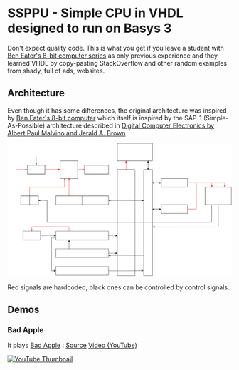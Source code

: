 # SSPPU - Simple CPU in VHDL designed to run on Basys 3

Don't expect quality code. This is what you get if you leave a student with [Ben Eater's 8-bit computer series](https://www.youtube.com/playlist?list=PLowKtXNTBypGqImE405J2565dvjafglHU) as only previous experience and they learned VHDL by copy-pasting StackOverflow and other random examples from shady, full of ads, websites.

## Architecture

Even though it has some differences, the original architecture was inspired by [Ben Eater's 8-bit computer](https://www.youtube.com/watch?v=HyznrdDSSGM) which itself is inspired by the SAP-1 (Simple-As-Possible) architecture described in [Digital Computer Electronics by Albert Paul Malvino and Jerald A. Brown](https://archive.org/details/367026792DigitalComputerElectronicsAlbertPaulMalvinoAndJeraldABrownPdf1)

![Architecture Diagram](./architecture.svg)

Red signals are hardcoded, black ones can be controlled by control signals.

## Demos

### Bad Apple

It plays [Bad Apple](https://en.wikipedia.org/wiki/Bad_Apple!!#Use_as_a_graphical_and_audio_test) : [Source](examples/bad_apple.ssppu) [Video (YouTube)](https://youtu.be/le3ezgEN8j0)

[![YouTube Thumbnail](https://i.ytimg.com/vi/le3ezgEN8j0/hqdefault.jpg)](https://youtu.be/le3ezgEN8j0)
